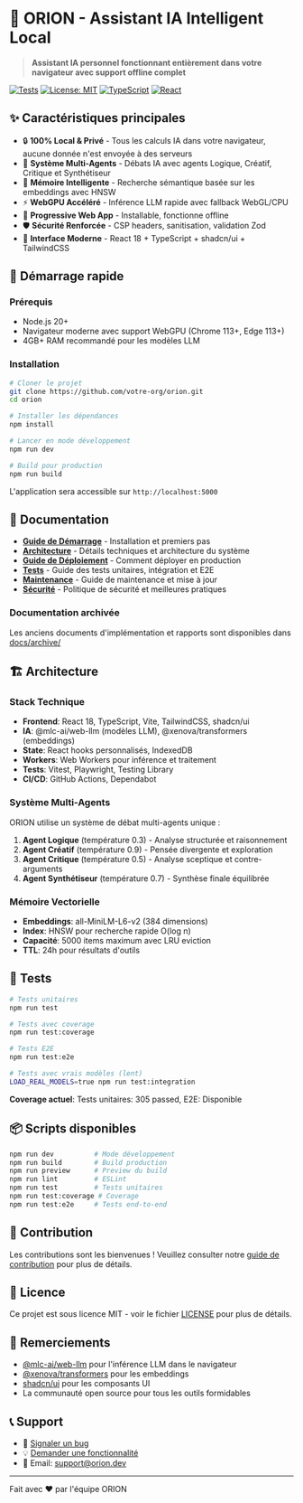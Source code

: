 # 🧠 ORION - Assistant IA Intelligent Local

> **Assistant IA personnel fonctionnant entièrement dans votre navigateur avec support offline complet**

[![Tests](https://github.com/votre-org/orion/actions/workflows/tests.yml/badge.svg)](https://github.com/votre-org/orion/actions/workflows/tests.yml)
[![License: MIT](https://img.shields.io/badge/License-MIT-yellow.svg)](https://opensource.org/licenses/MIT)
[![TypeScript](https://img.shields.io/badge/TypeScript-5.7-blue)](https://www.typescriptlang.org/)
[![React](https://img.shields.io/badge/React-18-61DAFB)](https://reactjs.org/)

## ✨ Caractéristiques principales

- 🔒 **100% Local & Privé** - Tous les calculs IA dans votre navigateur, aucune donnée n'est envoyée à des serveurs
- 🚀 **Système Multi-Agents** - Débats IA avec agents Logique, Créatif, Critique et Synthétiseur
- 🧠 **Mémoire Intelligente** - Recherche sémantique basée sur les embeddings avec HNSW
- ⚡ **WebGPU Accéléré** - Inférence LLM rapide avec fallback WebGL/CPU
- 📱 **Progressive Web App** - Installable, fonctionne offline
- 🛡️ **Sécurité Renforcée** - CSP headers, sanitisation, validation Zod
- 🎨 **Interface Moderne** - React 18 + TypeScript + shadcn/ui + TailwindCSS

## 🚀 Démarrage rapide

### Prérequis

- Node.js 20+ 
- Navigateur moderne avec support WebGPU (Chrome 113+, Edge 113+)
- 4GB+ RAM recommandé pour les modèles LLM

### Installation

```bash
# Cloner le projet
git clone https://github.com/votre-org/orion.git
cd orion

# Installer les dépendances
npm install

# Lancer en mode développement
npm run dev

# Build pour production
npm run build
```

L'application sera accessible sur `http://localhost:5000`

## 📖 Documentation

- **[Guide de Démarrage](docs/QUICK_START.md)** - Installation et premiers pas
- **[Architecture](replit.md)** - Détails techniques et architecture du système
- **[Guide de Déploiement](docs/DEPLOYMENT_GUIDE.md)** - Comment déployer en production
- **[Tests](docs/TESTING.md)** - Guide des tests unitaires, intégration et E2E
- **[Maintenance](docs/MAINTENANCE_GUIDE.md)** - Guide de maintenance et mise à jour
- **[Sécurité](docs/SECURITY.md)** - Politique de sécurité et meilleures pratiques

### Documentation archivée

Les anciens documents d'implémentation et rapports sont disponibles dans [docs/archive/](docs/archive/)

## 🏗️ Architecture

### Stack Technique

- **Frontend**: React 18, TypeScript, Vite, TailwindCSS, shadcn/ui
- **IA**: @mlc-ai/web-llm (modèles LLM), @xenova/transformers (embeddings)
- **State**: React hooks personnalisés, IndexedDB
- **Workers**: Web Workers pour inférence et traitement
- **Tests**: Vitest, Playwright, Testing Library
- **CI/CD**: GitHub Actions, Dependabot

### Système Multi-Agents

ORION utilise un système de débat multi-agents unique :

1. **Agent Logique** (température 0.3) - Analyse structurée et raisonnement
2. **Agent Créatif** (température 0.9) - Pensée divergente et exploration
3. **Agent Critique** (température 0.5) - Analyse sceptique et contre-arguments
4. **Agent Synthétiseur** (température 0.7) - Synthèse finale équilibrée

### Mémoire Vectorielle

- **Embeddings**: all-MiniLM-L6-v2 (384 dimensions)
- **Index**: HNSW pour recherche rapide O(log n)
- **Capacité**: 5000 items maximum avec LRU eviction
- **TTL**: 24h pour résultats d'outils

## 🧪 Tests

```bash
# Tests unitaires
npm run test

# Tests avec coverage
npm run test:coverage

# Tests E2E
npm run test:e2e

# Tests avec vrais modèles (lent)
LOAD_REAL_MODELS=true npm run test:integration
```

**Coverage actuel**: Tests unitaires: 305 passed, E2E: Disponible

## 📦 Scripts disponibles

```bash
npm run dev          # Mode développement
npm run build        # Build production
npm run preview      # Preview du build
npm run lint         # ESLint
npm run test         # Tests unitaires
npm run test:coverage # Coverage
npm run test:e2e     # Tests end-to-end
```

## 🤝 Contribution

Les contributions sont les bienvenues ! Veuillez consulter notre [guide de contribution](CONTRIBUTING.md) pour plus de détails.

## 📄 Licence

Ce projet est sous licence MIT - voir le fichier [LICENSE](LICENSE) pour plus de détails.

## 🙏 Remerciements

- [@mlc-ai/web-llm](https://github.com/mlc-ai/web-llm) pour l'inférence LLM dans le navigateur
- [@xenova/transformers](https://github.com/xenova/transformers.js) pour les embeddings
- [shadcn/ui](https://ui.shadcn.com/) pour les composants UI
- La communauté open source pour tous les outils formidables

## 📞 Support

- 🐛 [Signaler un bug](https://github.com/votre-org/orion/issues)
- 💡 [Demander une fonctionnalité](https://github.com/votre-org/orion/discussions)
- 📧 Email: support@orion.dev

---

Fait avec ❤️ par l'équipe ORION
